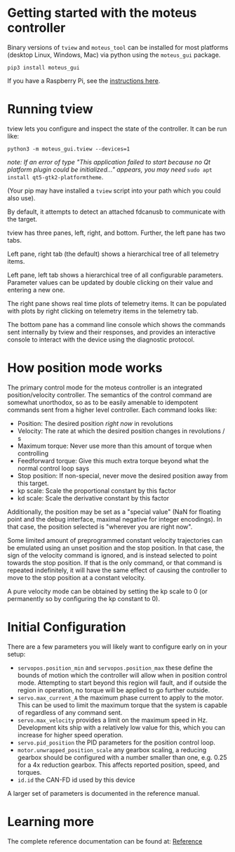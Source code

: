 # Getting started with the moteus controller #

Binary versions of `tview` and `moteus_tool` can be installed for most
platforms (desktop Linux, Windows, Mac) via python using the
`moteus_gui` package.

```
pip3 install moteus_gui
```

If you have a Raspberry Pi, see the [instructions here](raspberry_pi.md).

# Running tview #

tview lets you configure and inspect the state of the controller.  It
can be run like:

```
python3 -m moteus_gui.tview --devices=1
```
_note: If an error of type "This application failed to start because no Qt platform plugin could be initialized..." appears, you may need_ `sudo apt install qt5-gtk2-platformtheme`.

(Your pip may have installed a `tview` script into your path which you
could also use).

By default, it attempts to detect an attached fdcanusb to communicate
with the target.

tview has three panes, left, right, and bottom.  Further, the left
pane has two tabs.

Left pane, right tab (the default) shows a hierarchical tree of all
telemetry items.

Left pane, left tab shows a hierarchical tree of all configurable
parameters.  Parameter values can be updated by double clicking on
their value and entering a new one.

The right pane shows real time plots of telemetry items.  It can be
populated with plots by right clicking on telemetry items in the
telemetry tab.

The bottom pane has a command line console which shows the commands
sent internally by tview and their responses, and provides an
interactive console to interact with the device using the diagnostic
protocol.

# How position mode works #

The primary control mode for the moteus controller is an integrated
position/velocity controller.  The semantics of the control command
are somewhat unorthodox, so as to be easily amenable to idempotent
commands sent from a higher level controller.  Each command looks
like:

 * Position: The desired position *right now* in revolutions
 * Velocity: The rate at which the desired position changes in
   revolutions / s
 * Maximum torque: Never use more than this amount of torque when controlling
 * Feedforward torque: Give this much extra torque beyond what the
   normal control loop says
 * Stop position: If non-special, never move the desired position away
   from this target.
 * kp scale: Scale the proportional constant by this factor
 * kd scale: Scale the derivative constant by this factor

Additionally, the position may be set as a "special value" (NaN for
floating point and the debug interface, maximal negative for integer
encodings).  In that case, the position selected is "wherever you are
right now".

Some limited amount of preprogrammed constant velocity trajectories
can be emulated using an unset position and the stop position.  In
that case, the sign of the velocity command is ignored, and is instead
selected to point towards the stop position.  If that is the only
command, or that command is repeated indefinitely, it will have the
same effect of causing the controller to move to the stop position at
a constant velocity.

A pure velocity mode can be obtained by setting the kp scale to 0 (or
permanently so by configuring the kp constant to 0).

# Initial Configuration #

There are a few parameters you will likely want to configure early on
in your setup:

* `servopos.position_min` and `servopos.position_max` these define the bounds of motion which the controller will allow when in position control mode.  Attempting to start beyond this region will fault, and if outside the region in operation, no torque will be applied to go further outside.
* `servo.max_current_A` the maximum phase current to apply to the motor.  This can be used to limit the maximum torque that the system is capable of regardless of any command sent.
* `servo.max_velocity` provides a limit on the maximum speed in Hz. Development kits ship with a relatively low value for this, which you can increase for higher speed operation.
* `servo.pid_position` the PID parameters for the position control loop.
* `motor.unwrapped_position_scale` any gearbox scaling, a reducing gearbox should be configured with a number smaller than one, e.g. 0.25 for a 4x reduction gearbox.  This affects reported position, speed, and torques.
* `id.id` the CAN-FD id used by this device

A larger set of parameters is documented in the reference manual.

# Learning more #

The complete reference documentation can be found at:
[Reference](reference.md)
